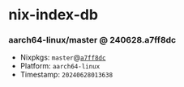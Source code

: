 # nix-index-db
### aarch64-linux/master @ 240628.a7ff8dc
- Nixpkgs: `master`@[`a7ff8dc`](https://github.com/NixOS/nixpkgs/commit/a7ff8dc5089f8c52c017f20ab21da47b4f276bd5)
- Platform: `aarch64-linux`
- Timestamp: `20240628013638`
